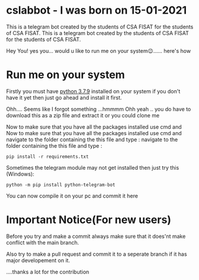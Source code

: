 # cslabbot - I was born on 15-01-2021


This is a telegram bot created by the students of CSA FISAT for the students of CSA FISAT.	This is a telegram bot created by the students of CSA FISAT for the students of CSA FISAT.


Hey You!
yes you... 
would u like to run me on your system😉...... here's how




Run me on your system
======================
Firstly you must have [python 3.7.9](https://www.python.org/downloads/release/python-379) installed on your system 
if you don't have it yet then just go ahead and install it first.


Ohh....
Seems like I forgot something ...hmmmm
Ohh yeah ..
you do have to download this as a zip file and extract it or you could clone me

Now to make sure that you have all the packages installed use cmd and 	Now to make sure that you have all the packages installed use cmd and 
navigate to the folder containing the this file and type :	navigate to the folder containing the this file and type :


    pip install -r requirements.txt
    
Sometimes the telegram module may not get installed then just try this (Windows):

    python -m pip install python-telegram-bot
    
You can now compile it on your pc and commit it here



Important Notice(For new users)
================================

Before you try and make a commit always make sure that it does'nt make conflict with the main branch.

Also try to make a pull request and commit it to a seperate branch if it has major developement on it.

....thanks a lot for the contribution
